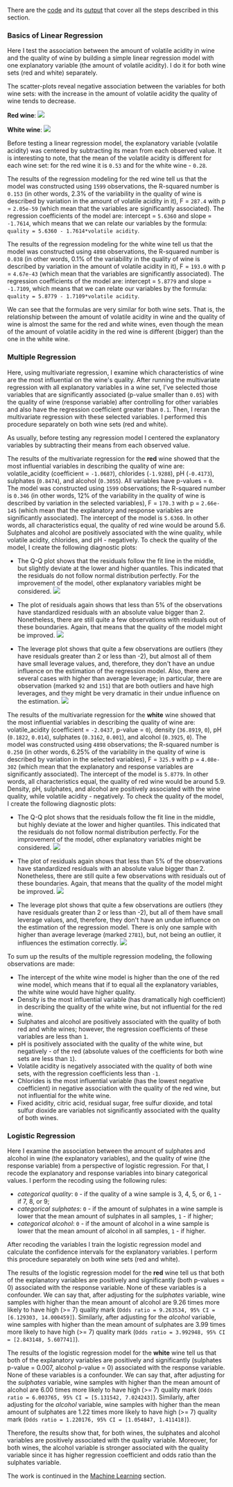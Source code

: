 There are the [code](https://github.com/ekolik/-Python-Ahalysis_of_wine_quality/blob/master/regression_modeling.py) and its [output](https://github.com/ekolik/-Python-Ahalysis_of_wine_quality/blob/master/regression_modeling_output.txt) that cover all the steps described in this section.

### Basics of Linear Regression

Here I test the association between the amount of volatile acidity in wine and the quality of wine by building a simple linear regression model with one explanatory variable (the amount of volatile acidity). I do it for both wine sets (red and white) separately.

The scatter-plots reveal negative association between the variables for both wine sets: with the increase in the amount of volatile acidity the quality of wine tends to decrease.

**Red wine**:
![](https://github.com/ekolik/-Python-Ahalysis_of_wine_quality/blob/master/red_vacid_vs_quality.png)

**White wine**:
![](https://github.com/ekolik/-Python-Ahalysis_of_wine_quality/blob/master/white_vacid_vs_quality.png)

Before testing a linear regression model, the explanatory variable (volatile acidity) was centered by subtracting its mean from each observed value. It is interesting to note, that the mean of the volatile acidity is different for each wine set: for the red wine it is `0.53` and for the white wine - `0.28`. 

The results of the regression modeling for the red wine tell us that the model was constructed using `1599` observations, the R-squared number is `0.153` (in other words, 2.3% of the variability in the quality of wine is described by variation in the amount of volatile acidity in it), F = `287.4` with p = `2.05e-59` (which mean that the variables are significantly associated). The regression coefficients of the model are: intercept = `5.6360` and slope = `-1.7614`, which means that we can relate our variables by the formula: <br /> `quality = 5.6360 - 1.7614*volatile acidity`.

The results of the regression modeling for the white wine tell us that the model was constructed using `4898` observations, the R-squared number is `0.038` (in other words, 0.1% of the variability in the quality of wine is described by variation in the amount of volatile acidity in it), F = `193.0` with p = `4.67e-43` (which mean that the variables are significantly associated). The regression coefficients of the model are: intercept = `5.8779` and slope = `-1.7109`, which means that we can relate our variables by the formula: <br /> `quality = 5.8779 - 1.7109*volatile acidity`.

We can see that the formulas are very similar for both wine sets. That is, the relationship between the amount of volatile acidity in wine and the quality of wine is almost the same for the red and white wines, even though the mean of the amount of volatile acidity in the red wine is different (bigger) than the one in the white wine.

### Multiple Regression

Here, using multivariate regression, I examine which characteristics of wine are the most influential on the wine's quality. After running the multivariate regression with all explanatory variables in a wine set, I've selected those variables that are significantly associated (p-value smaller than `0.05`) with the quality of wine (response variable) after controlling for other variables and also have the regression coefficient greater than `0.1`. Then, I reran the multivariate regression with these selected variables. I performed this procedure separately on both wine sets (red and white).

As usually, before testing any regression model I centered the explanatory variables by subtracting their means from each observed value. 

The results of the multivariate regression for the **red** wine showed that the most influential variables in describing the quality of wine are: volatile_acidity (coefficient = `-1.0687`), chlorides (`-1.9288`), pH (`-0.4173`), sulphates (`0.8474`), and alcohol (`0.3055`). All variables have p-values = `0`. The model was constructed using `1599` observations; the R-squared number is `0.346` (in other words, 12% of the variability in the quality of wine is described by variation in the selected variables), F = `170.3` with p = `2.66e-145` (which mean that the explanatory and response variables are significantly associated). The intercept of the model is `5.6360`. In other words, all characteristics equal, the quality of red wine would be around 5.6. Sulphates and alcohol are positively associated with the wine quality, while volatile acidity, chlorides, and pH - negatively. To check the quality of the model, I create the following diagnostic plots:

* The Q-Q plot shows that the residuals follow the fit line in the middle, but slightly deviate at the lower and higher quantiles. This indicated that the residuals do not follow normal distribution perfectly. For the improvement of the model, other explanatory variables might be considered.
![](https://github.com/ekolik/-Python-Analysis_of_wine_quality/blob/master/red_multi_q_q_.png)

* The plot of residuals again shows that less than 5% of the observations have standardized residuals with an absolute value bigger than 2. Nonetheless, there are still quite a few observations with residuals out of these boundaries. Again, that means that the quality of the model might be improved. ![](https://github.com/ekolik/-Python-Analysis_of_wine_quality/blob/master/red_multi_resud.png)

* The leverage plot shows that quite a few observations are outliers (they have residuals greater than 2 or less than -2), but almost all of them have small leverage values, and, therefore, they don't have an undue influence on the estimation of the regression model. Also, there are several cases with higher than average leverage; in particular, there are observation (marked `92` and `151`) that are both outliers and have high leverages, and they might be very dramatic in their undue influence on the estimation. 
![](https://github.com/ekolik/-Python-Analysis_of_wine_quality/blob/master/red_multi_leverage.png)

The results of the multivariate regression for the **white** wine showed that the most influential variables in describing the quality of wine are: volatile_acidity (coefficient = `-2.0437`, p-value = `0`), density (`36.8919`, `0`), pH (`0.1822`, `0.014`), sulphates (`0.3162`, `0.001`), and alcohol (`0.3925`, `0`). The model was constructed using `4898` observations; the R-squared number is `0.250` (in other words, 6.25% of the variability in the quality of wine is described by variation in the selected variables), F = `325.9` with p = `4.08e-302` (which mean that the explanatory and response variables are significantly associated). The intercept of the model is `5.8779`. In other words, all characteristics equal, the quality of red wine would be around 5.9. Density, pH, sulphates, and alcohol are positively associated with the wine quality, while volatile acidity - negatively. To check the quality of the model, I create the following diagnostic plots:

* The Q-Q plot shows that the residuals follow the fit line in the middle, but highly deviate at the lower and higher quantiles. This indicated that the residuals do not follow normal distribution perfectly. For the improvement of the model, other explanatory variables might be considered.
![](https://github.com/ekolik/-Python-Analysis_of_wine_quality/blob/master/white_multi_q_q_.png)

* The plot of residuals again shows that less than 5% of the observations have standardized residuals with an absolute value bigger than 2. Nonetheless, there are still quite a few observations with residuals out of these boundaries. Again, that means that the quality of the model might be improved. ![](https://github.com/ekolik/-Python-Analysis_of_wine_quality/blob/master/white_multi_resud.png)

* The leverage plot shows that quite a few observations are outliers (they have residuals greater than 2 or less than -2), but all of them have small leverage values, and, therefore, they don't have an undue influence on the estimation of the regression model. There is only one sample with higher than average leverage (marked `2781`), but, not being an outlier, it influences the estimation correctly. 
![](https://github.com/ekolik/-Python-Analysis_of_wine_quality/blob/master/white_multi_leverage.png)

To sum up the results of the multiple regression modeling, the following observations are made:
* The intercept of the white wine model is higher than the one of the red wine model, which means that if to equal all the explanatory variables, the white wine would have higher quality.
* Density is the most influential variable (has dramatically high coefficient) in describing the quality of the white wine, but not influential for the red wine.
* Sulphates and alcohol are positively associated with the quality of both red and white wines; however, the regression coefficients of these variables are less than `1`.
* pH is positively associated with the quality of the white wine, but negatively - of the red (absolute values of the coefficients for both wine sets are less than `1`).
* Volatile acidity is negatively associated with the quality of both wine sets, with the regression coefficients less than `-1`.
* Chlorides is the most influential variable (has the lowest negative coefficient) in negative association with the quality of the red wine, but not influential for the white wine.
* Fixed acidity, citric acid, residual sugar, free sulfur dioxide, and total sulfur dioxide are variables not significantly associated with the quality of both wines.

### Logistic Regression

Here I examine the association between the amount of sulphates and alcohol in wine (the explanatory variables), and the quality of wine (the response variable) from a perspective of logistic regression. For that, I recode the explanatory and response variables into binary categorical values. I perform the recoding using the following rules: 
* *categorical quality*: `0` - if the quality of a wine sample is 3, 4, 5, or 6, `1` - if 7, 8, or 9;
* *categorical sulphates*: `0` - if the amount of sulphates in a wine sample is lower that the mean amount of sulphates in all samples, `1` - if higher;
* *categorical alcohol*: `0` - if the amount of alcohol in a wine sample is lower that the mean amount of alcohol in all samples, `1` - if higher.

After recoding the variables I train the logistic regression model and calculate the confidence intervals for the explanatory variables. I perform this procedure separately on both wine sets (red and white).

The results of the logistic regression model for the **red** wine tell us that both of the explanatory variables are positively and significantly (both p-values = 0) associated with the response variable. None of these variables is a confounder. We can say that, after adjusting for the *sulphates* variable, wine samples with higher than the mean amount of alcohol are 9.26 times more likely to have high (>= 7) quality mark (`Odds ratio = 9.263534, 95% CI = [6.129303, 14.000459]`). Similarly, after adjusting for the *alcohol* variable, wine samples with higher than the mean amount of sulphates are 3.99 times more likely to have high (>= 7) quality mark (`Odds ratio = 3.992948, 95% CI = [2.843148, 5.607741]`).

The results of the logistic regression model for the **white** wine tell us that both of the explanatory variables are positively and significantly (sulphates p-value = 0.007, alcohol p-value = 0) associated with the response variable. None of these variables is a confounder. We can say that, after adjusting for the *sulphates* variable, wine samples with higher than the mean amount of alcohol are 6.00 times more likely to have high (>= 7) quality mark (`Odds ratio = 6.003765, 95% CI = [5.131542, 7.024243]`). Similarly, after adjusting for the *alcohol* variable, wine samples with higher than the mean amount of sulphates are 1.22 times more likely to have high (>= 7) quality mark (`Odds ratio = 1.220176, 95% CI = [1.054847, 1.411418]`).

Therefore, the results show that, for both wines, the sulphates and alcohol variables are positively associated with the quality variable. Moreover, for both wines, the alcohol variable is stronger associated with the quality variable since it has higher regression coefficient and odds ratio than the sulphates variable.

The work is continued in the [Machine Learning](https://github.com/ekolik/-Python-Analysis_of_wine_quality/blob/master/Machine_learning.md) section.
